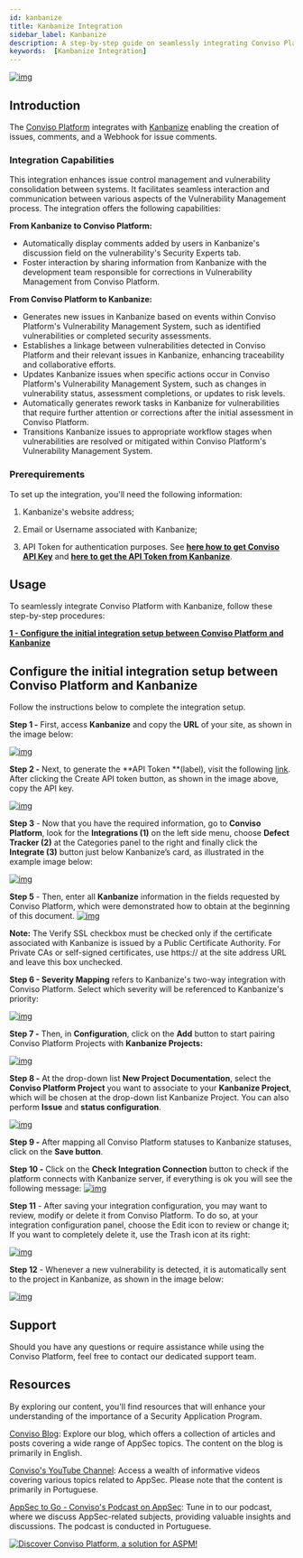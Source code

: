 ```yaml
---
id: kanbanize
title: Kanbanize Integration
sidebar_label: Kanbanize
description: A step-by-step guide on seamlessly integrating Conviso Platform with Kanbanize for efficient vulnerability management and issue control.
keywords:  [Kanbanize Integration]
---
```


<div style={{textAlign: 'center'}}>

[![img](../../static/img/kanbanize.png  "Image for Kanbanize, Defect Tracking tool, with Conviso Platform")](https://cta-service-cms2.hubspot.com/web-interactives/public/v1/track/redirect?encryptedPayload=AVxigLKtcWzoFbzpyImNNQsXC9S54LjJuklwM39zNd7hvSoR%2FVTX%2FXjNdqdcIIDaZwGiNwYii5hXwRR06puch8xINMyL3EXxTMuSG8Le9if9juV3u%2F%2BX%2FCKsCZN1tLpW39gGnNpiLedq%2BrrfmYxgh8G%2BTcRBEWaKasQ%3D&webInteractiveContentId=125788977029&portalId=5613826)

</div>

## Introduction
The  [Conviso Platform](https://cta-service-cms2.hubspot.com/web-interactives/public/v1/track/redirect?encryptedPayload=AVxigLKtcWzoFbzpyImNNQsXC9S54LjJuklwM39zNd7hvSoR%2FVTX%2FXjNdqdcIIDaZwGiNwYii5hXwRR06puch8xINMyL3EXxTMuSG8Le9if9juV3u%2F%2BX%2FCKsCZN1tLpW39gGnNpiLedq%2BrrfmYxgh8G%2BTcRBEWaKasQ%3D&webInteractiveContentId=125788977029&portalId=5613826) integrates with [Kanbanize](https://kanbanize.com/pt) enabling the creation of issues, comments, and a Webhook for issue comments.

### Integration Capabilities
This integration enhances issue control management and vulnerability consolidation between systems. It facilitates seamless interaction and communication between various aspects of the Vulnerability Management process. The integration offers the following capabilities:

**From Kanbanize to Conviso Platform:**
* Automatically display comments added by users in Kanbanize's discussion field on the vulnerability's Security Experts tab.
* Foster interaction by sharing information from Kanbanize with the development team responsible for corrections in Vulnerability Management from Conviso Platform.

**From Conviso Platform to Kanbanize:**
* Generates new issues in Kanbanize based on events within Conviso Platform's Vulnerability Management System, such as identified vulnerabilities or completed security assessments.
* Establishes a linkage between vulnerabilities detected in Conviso Platform and their relevant issues in Kanbanize, enhancing traceability and collaborative efforts.
* Updates Kanbanize issues when specific actions occur in Conviso Platform's Vulnerability Management System, such as changes in vulnerability status, assessment completions, or updates to risk levels.
* Automatically generates rework tasks in Kanbanize for vulnerabilities that require further attention or corrections after the initial assessment in Conviso Platform.
* Transitions Kanbanize issues to appropriate workflow stages when vulnerabilities are resolved or mitigated within Conviso Platform's Vulnerability Management System.

### Prerequirements
To set up the integration, you'll need the following information:

1. Kanbanize's website address;

2. Email or Username associated with Kanbanize;

3. API Token for authentication purposes. See **[here how to get Conviso API Key](../api/generate-apikey.md)** and **[here to get the API Token from Kanbanize](https://kanbanize.com/api)**.

## Usage
To seamlessly integrate Conviso Platform with Kanbanize, follow these step-by-step procedures:

**[1 - Configure the initial integration setup between Conviso Platform and  Kanbanize](#configure-the-initial-integration-setup-between-conviso-platform-and-kanbanize)**

## Configure the initial integration setup between Conviso Platform and Kanbanize

Follow the instructions below to complete the integration setup.

**Step 1 -** First, access **Kanbanize** and copy the **URL** of your site, as shown in the image below: 

<div style={{textAlign: 'center'}}>

[![img](../../static/img/kanbanize-img1.png "A clipping of a Kanbanize platform screen.")](https://cta-service-cms2.hubspot.com/web-interactives/public/v1/track/redirect?encryptedPayload=AVxigLKtcWzoFbzpyImNNQsXC9S54LjJuklwM39zNd7hvSoR%2FVTX%2FXjNdqdcIIDaZwGiNwYii5hXwRR06puch8xINMyL3EXxTMuSG8Le9if9juV3u%2F%2BX%2FCKsCZN1tLpW39gGnNpiLedq%2BrrfmYxgh8G%2BTcRBEWaKasQ%3D&webInteractiveContentId=125788977029&portalId=5613826)
</div>

**Step 2 -** Next, to generate the **API Token **(label), visit the following [link](https://kanbanize.com/api). After clicking the Create API token button, as shown in the image above, copy the API key.

<div style={{textAlign: 'center'}}>

[![img](../../static/img/kanbanize-img2.png "A clipping of API session from Kanbanize platform screen.")](https://cta-service-cms2.hubspot.com/web-interactives/public/v1/track/redirect?encryptedPayload=AVxigLKtcWzoFbzpyImNNQsXC9S54LjJuklwM39zNd7hvSoR%2FVTX%2FXjNdqdcIIDaZwGiNwYii5hXwRR06puch8xINMyL3EXxTMuSG8Le9if9juV3u%2F%2BX%2FCKsCZN1tLpW39gGnNpiLedq%2BrrfmYxgh8G%2BTcRBEWaKasQ%3D&webInteractiveContentId=125788977029&portalId=5613826)
</div>

**Step 3** - Now that you have the required information, go to **Conviso Platform**, look for the **Integrations (1)** on the left side menu, choose **Defect Tracker (2)** at the Categories panel to the right and finally click the **Integrate (3)** button just below Kanbanize’s card, as illustrated in the example image below: 

[![img](../../static/img/kanbanize-img3.png "A screenshot of a Conviso Platform screen for integration with Kanbanize.")](https://cta-service-cms2.hubspot.com/web-interactives/public/v1/track/redirect?encryptedPayload=AVxigLKtcWzoFbzpyImNNQsXC9S54LjJuklwM39zNd7hvSoR%2FVTX%2FXjNdqdcIIDaZwGiNwYii5hXwRR06puch8xINMyL3EXxTMuSG8Le9if9juV3u%2F%2BX%2FCKsCZN1tLpW39gGnNpiLedq%2BrrfmYxgh8G%2BTcRBEWaKasQ%3D&webInteractiveContentId=125788977029&portalId=5613826)
</div>

**Step 5** - Then, enter all **Kanbanize** information in the fields requested by Conviso Platform, which were demonstrated how to obtain at the beginning of this document. 
[![img](../../static/img/kanbanize-img4.png "A screenshot of a Conviso Platform screen for integration with Kanbanize.")](https://cta-service-cms2.hubspot.com/web-interactives/public/v1/track/redirect?encryptedPayload=AVxigLKtcWzoFbzpyImNNQsXC9S54LjJuklwM39zNd7hvSoR%2FVTX%2FXjNdqdcIIDaZwGiNwYii5hXwRR06puch8xINMyL3EXxTMuSG8Le9if9juV3u%2F%2BX%2FCKsCZN1tLpW39gGnNpiLedq%2BrrfmYxgh8G%2BTcRBEWaKasQ%3D&webInteractiveContentId=125788977029&portalId=5613826)
</div>

**Note:** The Verify SSL checkbox must be checked only if the certificate associated with Kanbanize is issued by a Public Certificate Authority. For Private CAs or self-signed certificates, use https:// at the site address URL and leave this box unchecked. 

**Step 6 - Severity Mapping** refers to Kanbanize's two-way integration with Conviso Platform. Select which severity will be referenced to Kanbanize's priority:

[![img](../../static/img/kanbanize-img5.png "A screenshot of a Conviso Platform screen for integration with Kanbanize.")](https://cta-service-cms2.hubspot.com/web-interactives/public/v1/track/redirect?encryptedPayload=AVxigLKtcWzoFbzpyImNNQsXC9S54LjJuklwM39zNd7hvSoR%2FVTX%2FXjNdqdcIIDaZwGiNwYii5hXwRR06puch8xINMyL3EXxTMuSG8Le9if9juV3u%2F%2BX%2FCKsCZN1tLpW39gGnNpiLedq%2BrrfmYxgh8G%2BTcRBEWaKasQ%3D&webInteractiveContentId=125788977029&portalId=5613826)
</div>

**Step 7 -** Then, in **Configuration**, click on the **Add** button to start pairing Conviso Platform Projects with **Kanbanize Projects:**

[![img](../../static/img/kanbanize-img6.png "A screenshot of a Conviso Platform screen for integration with Kanbanize.")](https://cta-service-cms2.hubspot.com/web-interactives/public/v1/track/redirect?encryptedPayload=AVxigLKtcWzoFbzpyImNNQsXC9S54LjJuklwM39zNd7hvSoR%2FVTX%2FXjNdqdcIIDaZwGiNwYii5hXwRR06puch8xINMyL3EXxTMuSG8Le9if9juV3u%2F%2BX%2FCKsCZN1tLpW39gGnNpiLedq%2BrrfmYxgh8G%2BTcRBEWaKasQ%3D&webInteractiveContentId=125788977029&portalId=5613826)
</div>


**Step 8 -** At the drop-down list **New Project Documentation**, select the **Conviso Platform Project** you want to associate to your **Kanbanize Project**, which will be chosen at the drop-down list Kanbanize Project. You can also perform **Issue** and **status configuration**.

[![img](../../static/img/kanbanize-img7.png "A screenshot of a Conviso Platform screen for integration with Kanbanize.")](https://cta-service-cms2.hubspot.com/web-interactives/public/v1/track/redirect?encryptedPayload=AVxigLKtcWzoFbzpyImNNQsXC9S54LjJuklwM39zNd7hvSoR%2FVTX%2FXjNdqdcIIDaZwGiNwYii5hXwRR06puch8xINMyL3EXxTMuSG8Le9if9juV3u%2F%2BX%2FCKsCZN1tLpW39gGnNpiLedq%2BrrfmYxgh8G%2BTcRBEWaKasQ%3D&webInteractiveContentId=125788977029&portalId=5613826)
</div>

**Step 9 -** After mapping all Conviso Platform statuses to Kanbanize statuses, click on the **Save button**.

**Step 10 -** Click on the **Check Integration Connection** button to check if the platform connects with Kanbanize server, if everything is ok you will see the following message:
[![img](../../static/img/kanbanize-img8.png "A screenshot of a Conviso Platform screen for integration with Kanbanize.")](https://cta-service-cms2.hubspot.com/web-interactives/public/v1/track/redirect?encryptedPayload=AVxigLKtcWzoFbzpyImNNQsXC9S54LjJuklwM39zNd7hvSoR%2FVTX%2FXjNdqdcIIDaZwGiNwYii5hXwRR06puch8xINMyL3EXxTMuSG8Le9if9juV3u%2F%2BX%2FCKsCZN1tLpW39gGnNpiLedq%2BrrfmYxgh8G%2BTcRBEWaKasQ%3D&webInteractiveContentId=125788977029&portalId=5613826)
</div>

**Step 11** - After saving your integration configuration, you may want to review, modify or delete it from Conviso Platform. To do so, at your integration configuration panel, choose the Edit icon to review or change it; If you want to completely delete it, use the Trash icon at its right: 

[![img](../../static/img/kanbanize-img9.png "A screenshot of a Conviso Platform screen for integration with Kanbanize.")](https://cta-service-cms2.hubspot.com/web-interactives/public/v1/track/redirect?encryptedPayload=AVxigLKtcWzoFbzpyImNNQsXC9S54LjJuklwM39zNd7hvSoR%2FVTX%2FXjNdqdcIIDaZwGiNwYii5hXwRR06puch8xINMyL3EXxTMuSG8Le9if9juV3u%2F%2BX%2FCKsCZN1tLpW39gGnNpiLedq%2BrrfmYxgh8G%2BTcRBEWaKasQ%3D&webInteractiveContentId=125788977029&portalId=5613826)
</div>


**Step 12** - Whenever a new vulnerability is detected, it is automatically sent to the project in Kanbanize, as shown in the image below:

[![img](../../static/img/kanbanize-img10.png "A clipping of a Kanbanize platform screen in the backlog.")](https://cta-service-cms2.hubspot.com/web-interactives/public/v1/track/redirect?encryptedPayload=AVxigLKtcWzoFbzpyImNNQsXC9S54LjJuklwM39zNd7hvSoR%2FVTX%2FXjNdqdcIIDaZwGiNwYii5hXwRR06puch8xINMyL3EXxTMuSG8Le9if9juV3u%2F%2BX%2FCKsCZN1tLpW39gGnNpiLedq%2BrrfmYxgh8G%2BTcRBEWaKasQ%3D&webInteractiveContentId=125788977029&portalId=5613826)
</div>

## Support

Should you have any questions or require assistance while using the Conviso Platform, feel free to contact our dedicated support team.

## Resources
By exploring our content, you'll find resources that will enhance your understanding of the importance of a Security Application Program.

[Conviso Blog](https://bit.ly/3JtXM8A): Explore our blog, which offers a collection of articles and posts covering a wide range of AppSec topics. The content on the blog is primarily in English.

[Conviso's YouTube Channel](https://bit.ly/3NIbbfM): Access a wealth of informative videos covering various topics related to AppSec. Please note that the content is primarily in Portuguese.

[AppSec to Go - Conviso's Podcast on AppSec](https://spoti.fi/43UJQwN): Tune in to our podcast, where we discuss AppSec-related subjects, providing valuable insights and discussions. The podcast is conducted in Portuguese.

[![Discover Conviso Platform, a solution for ASPM!](https://no-cache.hubspot.com/cta/default/5613826/interactive-125788977029.png)](https://cta-service-cms2.hubspot.com/web-interactives/public/v1/track/redirect?encryptedPayload=AVxigLKtcWzoFbzpyImNNQsXC9S54LjJuklwM39zNd7hvSoR%2FVTX%2FXjNdqdcIIDaZwGiNwYii5hXwRR06puch8xINMyL3EXxTMuSG8Le9if9juV3u%2F%2BX%2FCKsCZN1tLpW39gGnNpiLedq%2BrrfmYxgh8G%2BTcRBEWaKasQ%3D&webInteractiveContentId=125788977029&portalId=5613826)